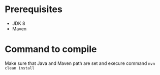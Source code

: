 # Prerequisites
- JDK 8
- Maven

# Command to compile
Make sure that Java and Maven path are set and execure command 
  `mvn clean install`
